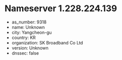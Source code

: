 # Nameserver 1.228.224.139

* as_number: 9318
* name: Unknown
* city: Yangcheon-gu
* country: KR
* organization: SK Broadband Co Ltd
* version: Unknown
* dnssec: false
